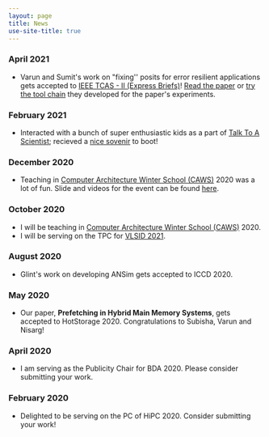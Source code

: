 ```yaml
---
layout: page
title: News
use-site-title: true
---
```

### April 2021
*  Varun and Sumit's work on "fixing'' posits for error resilient applications gets accepted to 
        <a href="https://ieee-cas.org/pubs/tcas2">IEEE TCAS - II (Express Briefs)</a>! 
        <a href="https://arxiv.org/pdf/2104.04763.pdf">Read the paper</a> or 
        <a href="https://github.com/COSys-Research/Fixed-Posit">try the tool chain</a> they developed for 
        the paper's experiments.


### February 2021
* Interacted with a bunch of super enthusiastic kids as a part of <a href="https://www.talktoascientistindia.com/">Talk To A 
    Scientist</a>; recieved a <a href="/pubs/misc/ttasSouvenirMA.pdf">nice sovenir</a> to boot!  
    
### December 2020
* Teaching in <a href="https://www.chips.pes.edu/caws2020">Computer Architecture Winter School (CAWS)</a> 2020 was a lot of fun. Slide and videos for the event can be found <a href="https://drive.google.com/drive/u/1/folders/1a-w0jEIimpOvakwDLD9qOpU-R10zEifX">here</a>.

### October 2020
* I will be teaching in <a href="https://www.chips.pes.edu/caws2020">Computer Architecture Winter School (CAWS)</a> 2020.
* I will be serving on the TPC for <a href="http://embeddedandvlsidesignconference.org/">VLSID 2021</a>.

### August 2020
* Glint's work on developing ANSim gets accepted to ICCD 2020.

### May 2020
* Our paper, **Prefetching in Hybrid Main Memory Systems**, gets accepted to HotStorage 2020. Congratulations to Subisha, Varun and Nisarg!

### April 2020
* I am serving as the Publicity Chair for BDA 2020. Please 
consider submitting your work.

### February 2020
* Delighted to be serving on the PC of HiPC 2020. Consider submitting your 
work!
